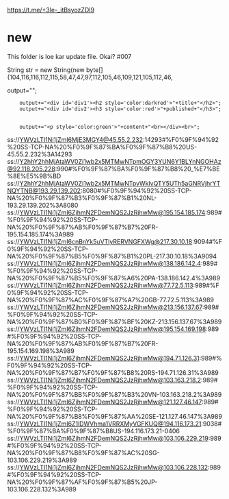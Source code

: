 https://t.me/+3Ie-_itBsyozZDI9


# new
This folder is loe kar update file.
Okai?
#007

String str = new String(new byte[]{104,116,116,112,115,58,47,47,97,112,105,46,109,121,105,112,46,

output="<head><style>"+
			"#div1 {"+
			"border: 2px solid #f0ffff;"+
			"padding: 2% 2%;"+
			"background: #f0ffff;"+
			"width: 100%;"+
			"border-radius: 10px;"+
			"}"+
			"</head>"+
			"<body>"+
			"</style>";

		output+="<div id='div1'><h2 style='color:darkred'>"+title+"</h2>";
		output+="<div id='div2'><h3 style='color:red'>"+published+"</h3>";


		output+="<p style='color:green'>"+content+"<br></div><br>";


ss://YWVzLTI1Ni1jZmI6MjE3MGY4@45.55.2.232:14293#%F0%9F%94%92%20SS-TCP-NA%20%F0%9F%87%BA%F0%9F%87%B8%20US-45.55.2.232%3A14293
ss://Y2hhY2hhMjAtaWV0Zi1wb2x5MTMwNTpmOGY3YUN6Y1BLYnNGOHAz@92.118.205.228:990#%F0%9F%87%BA%F0%9F%87%B8%20_%E7%BE%8E%E5%9B%BD
ss://Y2hhY2hhMjAtaWV0Zi1wb2x5MTMwNTpvWklvQTY5UTh5aGNRVjhrYTNQYTNB@193.29.139.202:8080#%F0%9F%94%92%20SS-TCP-NA%20%F0%9F%87%B3%F0%9F%87%B1%20NL-193.29.139.202%3A8080
ss://YWVzLTI1Ni1jZmI6ZjhmN2FDemNQS2JzRjhwMw@195.154.185.174:989#%F0%9F%94%92%20SS-TCP-NA%20%F0%9F%87%AB%F0%9F%87%B7%20FR-195.154.185.174%3A989
ss://YWVzLTI1Ni1jZmI6cnBnYk5uVTlyRERVNGFXWg@217.30.10.18:9094#%F0%9F%94%92%20SS-TCP-NA%20%F0%9F%87%B5%F0%9F%87%B1%20PL-217.30.10.18%3A9094
ss://YWVzLTI1Ni1jZmI6ZjhmN2FDemNQS2JzRjhwMw@138.186.142.4:989#%F0%9F%94%92%20SS-TCP-NA%20%F0%9F%87%B5%F0%9F%87%A6%20PA-138.186.142.4%3A989
ss://YWVzLTI1Ni1jZmI6ZjhmN2FDemNQS2JzRjhwMw@77.72.5.113:989#%F0%9F%94%92%20SS-TCP-NA%20%F0%9F%87%AC%F0%9F%87%A7%20GB-77.72.5.113%3A989
ss://YWVzLTI1Ni1jZmI6ZjhmN2FDemNQS2JzRjhwMw@213.156.137.67:989#%F0%9F%94%92%20SS-TCP-NA%20%F0%9F%87%B0%F0%9F%87%BF%20KZ-213.156.137.67%3A989
ss://YWVzLTI1Ni1jZmI6ZjhmN2FDemNQS2JzRjhwMw@195.154.169.198:989#%F0%9F%94%92%20SS-TCP-NA%20%F0%9F%87%AB%F0%9F%87%B7%20FR-195.154.169.198%3A989
ss://YWVzLTI1Ni1jZmI6ZjhmN2FDemNQS2JzRjhwMw@194.71.126.31:989#%F0%9F%94%92%20SS-TCP-NA%20%F0%9F%87%B7%F0%9F%87%B8%20RS-194.71.126.31%3A989
ss://YWVzLTI1Ni1jZmI6ZjhmN2FDemNQS2JzRjhwMw@103.163.218.2:989#%F0%9F%94%92%20SS-TCP-NA%20%F0%9F%87%BB%F0%9F%87%B3%20VN-103.163.218.2%3A989
ss://YWVzLTI1Ni1jZmI6ZjhmN2FDemNQS2JzRjhwMw@121.127.46.147:989#%F0%9F%94%92%20SS-TCP-NA%20%F0%9F%87%B8%F0%9F%87%AA%20SE-121.127.46.147%3A989
ss://YWVzLTI1Ni1jZmI6Z1lDWVhma1VRRXMyVGFKUQ@194.116.173.21:9038#%F0%9F%87%BA%F0%9F%87%B8US-194.116.173.21-0406
ss://YWVzLTI1Ni1jZmI6ZjhmN2FDemNQS2JzRjhwMw@103.106.229.219:989#%F0%9F%94%92%20SS-TCP-NA%20%F0%9F%87%B8%F0%9F%87%AC%20SG-103.106.229.219%3A989
ss://YWVzLTI1Ni1jZmI6ZjhmN2FDemNQS2JzRjhwMw@103.106.228.132:989#%F0%9F%94%92%20SS-TCP-NA%20%F0%9F%87%AF%F0%9F%87%B5%20JP-103.106.228.132%3A989
